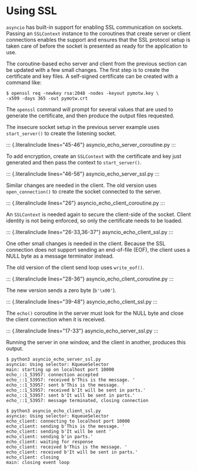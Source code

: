 Using SSL
=========

`asyncio` has built-in support for enabling SSL communication on
sockets. Passing an `SSLContext` instance to the coroutines that create
server or client connections enables the support and ensures that the
SSL protocol setup is taken care of before the socket is presented as
ready for the application to use.

The coroutine-based echo server and client from the previous section can
be updated with a few small changes. The first step is to create the
certificate and key files. A self-signed certificate can be created with
a command like:

``` {.sourceCode .none}
$ openssl req -newkey rsa:2048 -nodes -keyout pymotw.key \
-x509 -days 365 -out pymotw.crt
```

The `openssl` command will prompt for several values that are used to
generate the certificate, and then produce the output files requested.

The insecure socket setup in the previous server example uses
`start_server()` to create the listening socket.

::: {.literalinclude lines="45-46"}
asyncio\_echo\_server\_coroutine.py
:::

To add encryption, create an `SSLContext` with the certificate and key
just generated and then pass the context to `start_server()`.

::: {.literalinclude lines="46-56"}
asyncio\_echo\_server\_ssl.py
:::

Similar changes are needed in the client. The old version uses
`open_connection()` to create the socket connected to the server.

::: {.literalinclude lines="26"}
asyncio\_echo\_client\_coroutine.py
:::

An `SSLContext` is needed again to secure the client-side of the socket.
Client identity is not being enforced, so only the certificate needs to
be loaded.

::: {.literalinclude lines="26-33,36-37"}
asyncio\_echo\_client\_ssl.py
:::

One other small changes is needed in the client. Because the SSL
connection does not support sending an end-of-file (EOF), the client
uses a NULL byte as a message terminator instead.

The old version of the client send loop uses `write_eof()`.

::: {.literalinclude lines="28-36"}
asyncio\_echo\_client\_coroutine.py
:::

The new version sends a zero byte (`b'\x00'`).

::: {.literalinclude lines="39-48"}
asyncio\_echo\_client\_ssl.py
:::

The `echo()` coroutine in the server must look for the NULL byte and
close the client connection when it is received.

::: {.literalinclude lines="17-33"}
asyncio\_echo\_server\_ssl.py
:::

Running the server in one window, and the client in another, produces
this output.

``` {.sourceCode .none}
$ python3 asyncio_echo_server_ssl.py
asyncio: Using selector: KqueueSelector
main: starting up on localhost port 10000
echo_::1_53957: connection accepted
echo_::1_53957: received b'This is the message. '
echo_::1_53957: sent b'This is the message. '
echo_::1_53957: received b'It will be sent in parts.'
echo_::1_53957: sent b'It will be sent in parts.'
echo_::1_53957: message terminated, closing connection
```

``` {.sourceCode .none}
$ python3 asyncio_echo_client_ssl.py
asyncio: Using selector: KqueueSelector
echo_client: connecting to localhost port 10000
echo_client: sending b'This is the message. '
echo_client: sending b'It will be sent '
echo_client: sending b'in parts.'
echo_client: waiting for response
echo_client: received b'This is the message. '
echo_client: received b'It will be sent in parts.'
echo_client: closing
main: closing event loop
```
